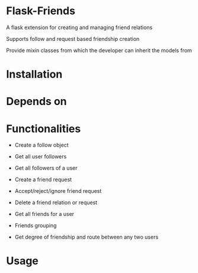 Flask-Friends
=============

A flask extension for creating and managing friend relations

Supports follow and request based friendship creation

Provide mixin classes from which the developer can inherit the models from

Installation
============

Depends on
==========

Functionalities
===============

* Create a follow object

* Get all user followers

* Get all followers of a user

* Create a friend request

* Accept/reject/ignore friend request

* Delete a friend relation or request

* Get all friends for a user

* Friends grouping

* Get degree of friendship and route between any two users

Usage
=====
